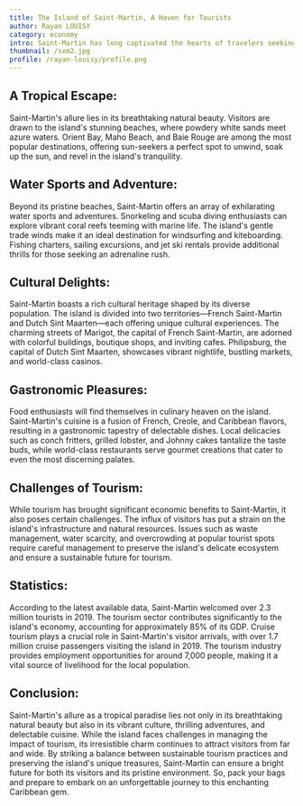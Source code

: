 ```yaml
---
title: The Island of Saint-Martin, A Haven for Tourists
author: Rayan LOUISY
category: economy
intro: Saint-Martin has long captivated the hearts of travelers seeking an idyllic tropical getaway. With its pristine beaches, crystal-clear waters, and vibrant cultural heritage, this small island paradise has become a magnet for tourists from around the world. In this article, we will delve into the allure of Saint-Martin, exploring the reasons tourists flock to its shores.
thumbnail: /sxm2.jpg
profile: /rayan-louisy/profile.png
---
```


## A Tropical Escape:

Saint-Martin's allure lies in its breathtaking natural beauty. Visitors are drawn to the island's stunning beaches, where powdery white sands meet azure waters. Orient Bay, Maho Beach, and Baie Rouge are among the most popular destinations, offering sun-seekers a perfect spot to unwind, soak up the sun, and revel in the island's tranquility.

## Water Sports and Adventure:

Beyond its pristine beaches, Saint-Martin offers an array of exhilarating water sports and adventures. Snorkeling and scuba diving enthusiasts can explore vibrant coral reefs teeming with marine life. The island's gentle trade winds make it an ideal destination for windsurfing and kiteboarding. Fishing charters, sailing excursions, and jet ski rentals provide additional thrills for those seeking an adrenaline rush.

## Cultural Delights:

Saint-Martin boasts a rich cultural heritage shaped by its diverse population. The island is divided into two territories—French Saint-Martin and Dutch Sint Maarten—each offering unique cultural experiences. The charming streets of Marigot, the capital of French Saint-Martin, are adorned with colorful buildings, boutique shops, and inviting cafes. Philipsburg, the capital of Dutch Sint Maarten, showcases vibrant nightlife, bustling markets, and world-class casinos.

## Gastronomic Pleasures:

Food enthusiasts will find themselves in culinary heaven on the island. Saint-Martin's cuisine is a fusion of French, Creole, and Caribbean flavors, resulting in a gastronomic tapestry of delectable dishes. Local delicacies such as conch fritters, grilled lobster, and Johnny cakes tantalize the taste buds, while world-class restaurants serve gourmet creations that cater to even the most discerning palates.

## Challenges of Tourism:

While tourism has brought significant economic benefits to Saint-Martin, it also poses certain challenges. The influx of visitors has put a strain on the island's infrastructure and natural resources. Issues such as waste management, water scarcity, and overcrowding at popular tourist spots require careful management to preserve the island's delicate ecosystem and ensure a sustainable future for tourism.

## Statistics:

According to the latest available data, Saint-Martin welcomed over 2.3 million tourists in 2019.
The tourism sector contributes significantly to the island's economy, accounting for approximately 85% of its GDP.
Cruise tourism plays a crucial role in Saint-Martin's visitor arrivals, with over 1.7 million cruise passengers visiting the island in 2019.
The tourism industry provides employment opportunities for around 7,000 people, making it a vital source of livelihood for the local population.

## Conclusion:

Saint-Martin's allure as a tropical paradise lies not only in its breathtaking natural beauty but also in its vibrant culture, thrilling adventures, and delectable cuisine. While the island faces challenges in managing the impact of tourism, its irresistible charm continues to attract visitors from far and wide. By striking a balance between sustainable tourism practices and preserving the island's unique treasures, Saint-Martin can ensure a bright future for both its visitors and its pristine environment. So, pack your bags and prepare to embark on an unforgettable journey to this enchanting Caribbean gem.
